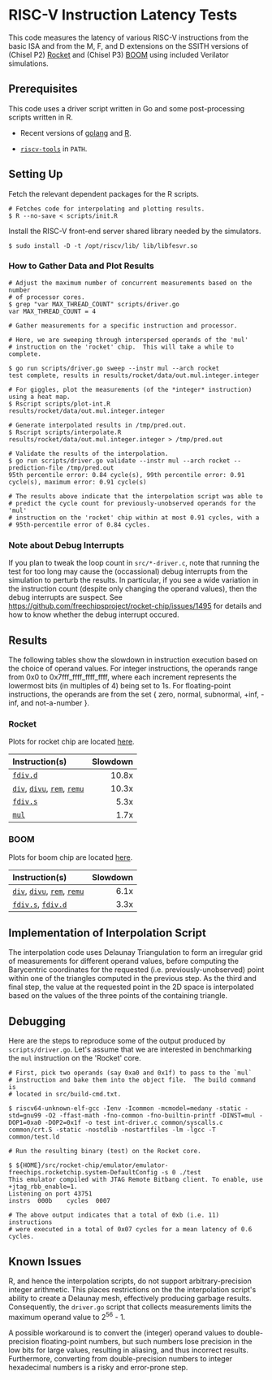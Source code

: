 # RISC-V Instruction Latency Tests #

This code measures the latency of various RISC-V instructions from the basic
ISA and from the M, F, and D extensions on the SSITH versions of
(Chisel P2) [Rocket](https://gitlab-ext.galois.com/ssith/rocket-chip/tree/8355db9508f22691f24d7a5967deed9a9588c60c) and
(Chisel P3) [BOOM](https://gitlab-ext.galois.com/ssith/boom-template/tree/c93af5067727226e58c639ae8ffffe3bc8395ad0)
using included Verilator simulations.


## Prerequisites ##

This code uses a driver script written in Go and some post-processing scripts
written in R.

 - Recent versions of [golang](https://golang.org/) and
   [R](https://www.r-project.org/).

 - [`riscv-tools`](https://github.com/riscv/riscv-tools) in `PATH`.


## Setting Up ##

Fetch the relevant dependent packages for the R scripts.

    # Fetches code for interpolating and plotting results.
    $ R --no-save < scripts/init.R

Install the RISC-V front-end server shared library needed by the simulators.

    $ sudo install -D -t /opt/riscv/lib/ lib/libfesvr.so 

### How to Gather Data and Plot Results

    # Adjust the maximum number of concurrent measurements based on the number
    # of processor cores.
    $ grep "var MAX_THREAD_COUNT" scripts/driver.go
    var MAX_THREAD_COUNT = 4

    # Gather measurements for a specific instruction and processor.

    # Here, we are sweeping through interspersed operands of the 'mul'
    # instruction on the 'rocket' chip.  This will take a while to complete.

    $ go run scripts/driver.go sweep --instr mul --arch rocket
    test complete, results in results/rocket/data/out.mul.integer.integer

    # For giggles, plot the measurements (of the *integer* instruction) using a heat map.
    $ Rscript scripts/plot-int.R results/rocket/data/out.mul.integer.integer

    # Generate interpolated results in /tmp/pred.out.
    $ Rscript scripts/interpolate.R results/rocket/data/out.mul.integer.integer > /tmp/pred.out

    # Validate the results of the interpolation.
    $ go run scripts/driver.go validate --instr mul --arch rocket --prediction-file /tmp/pred.out
    95th percentile error: 0.84 cycle(s), 99th percentile error: 0.91 cycle(s), maximum error: 0.91 cycle(s)

    # The results above indicate that the interpolation script was able to
    # predict the cycle count for previously-unobserved operands for the 'mul'
    # instruction on the 'rocket' chip within at most 0.91 cycles, with a
    # 95th-percentile error of 0.84 cycles.


### Note about Debug Interrupts

If you plan to tweak the loop count in `src/*-driver.c`, note that running the
test for too long may cause the (occassional) debug interrupts from the
simulation to perturb the results.  In particular, if you see a wide variation
in the instruction count (despite only changing the operand values), then the
debug interrupts are suspect.  See
https://github.com/freechipsproject/rocket-chip/issues/1495 for details and how
to know whether the debug interrupt occured.


## Results

The following tables show the slowdown in instruction execution based on the
choice of operand values.  For integer instructions, the operands range from
0x0 to 0x7fff\_ffff\_ffff\_ffff, where each increment represents the lowermost
bits (in multiples of 4) being set to 1s.  For floating-point instructions, the
operands are from the set { zero, normal, subnormal, +inf, -inf, and
not-a-number }.

### Rocket

Plots for rocket chip are located [here](rocket-results.md).

|  **Instruction(s)** | **Slowdown** |
| :------------------ | -----------: |
| [`fdiv.d`](results/rocket/plots/plot-fdiv.d.png) | 10.8x |
| [`div`](results/rocket/plots/plot-div.png), [`divu`](results/rocket/plots/plot-divu.png), [`rem`](results/rocket/plots/plot-rem.png), [`remu`](results/rocket/plots/plot-remu.png) | 10.3x |
| [`fdiv.s`](results/rocket/plots/plot-fdiv.s.png) | 5.3x |
| [`mul`](results/rocket/plots/plot-mul.png) | 1.7x |


### BOOM

Plots for boom chip are located [here](boom-results.md).

| **Instruction(s)** | **Slowdown** |
| :----------------- | -----------: |
| [`div`](results/boom/plots/plot-div.png), [`divu`](results/boom/plots/plot-divu.png), [`rem`](results/boom/plots/plot-rem.png), [`remu`](results/boom/plots/plot-remu.png) | 6.1x |
| [`fdiv.s`](results/boom/plots/plot-fdiv.s.png), [`fdiv.d`](results/boom/plots/plot-fdiv.d.png) | 3.3x |


## Implementation of Interpolation Script ##

The interpolation code uses Delaunay Triangulation to form an irregular grid of
measurements for different operand values, before computing the Barycentric
coordinates for the requested (i.e. previously-unobserved) point within one of
the triangles computed in the previous step. As the third and final step, the
value at the requested point in the 2D space is interpolated based on the
values of the three points of the containing triangle.


## Debugging ##

Here are the steps to reproduce some of the output produced by
`scripts/driver.go`.  Let's assume that we are interested in benchmarking the
`mul` instruction on the 'Rocket' core.

    # First, pick two operands (say 0xa0 and 0x1f) to pass to the `mul`
    # instruction and bake them into the object file.  The build command is
    # located in src/build-cmd.txt.

    $ riscv64-unknown-elf-gcc -Ienv -Icommon -mcmodel=medany -static -std=gnu99 -O2 -ffast-math -fno-common -fno-builtin-printf -DINST=mul -DOP1=0xa0 -DOP2=0x1f -o test int-driver.c common/syscalls.c common/crt.S -static -nostdlib -nostartfiles -lm -lgcc -T common/test.ld

    # Run the resulting binary (test) on the Rocket core.

    $ ${HOME}/src/rocket-chip/emulator/emulator-freechips.rocketchip.system-DefaultConfig -s 0 ./test
    This emulator compiled with JTAG Remote Bitbang client. To enable, use +jtag_rbb_enable=1.
    Listening on port 43751
    instrs  000b    cycles  0007

    # The above output indicates that a total of 0xb (i.e. 11) instructions
    # were executed in a total of 0x07 cycles for a mean latency of 0.6 cycles.


## Known Issues ##

R, and hence the interpolation scripts, do not support arbitrary-precision
integer arithmetic.  This places restrictions on the the interpolation script's
ability to create a Delaunay mesh, effectively producing garbage results.
Consequently, the `driver.go` script that collects measurements limits the
maximum operand value to 2<sup>56</sup> - 1.

A possible workaround is to convert the (integer) operand values to double-precision
floating-point numbers, but such numbers lose precision in the low bits for
large values, resulting in aliasing, and thus incorrect results.  Furthermore,
converting from double-precision numbers to integer hexadecimal numbers is a
risky and error-prone step.
